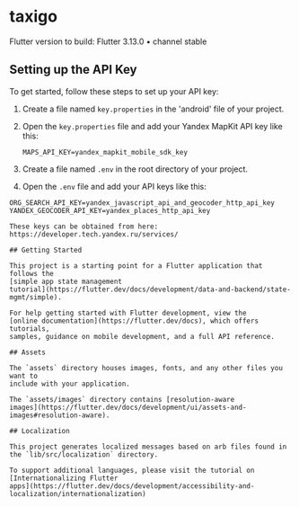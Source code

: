 # taxigo

Flutter version to build: Flutter 3.13.0 • channel stable

## Setting up the API Key

To get started, follow these steps to set up your API key:

1. Create a file named `key.properties` in the 'android' file of your project.

2. Open the `key.properties` file and add your Yandex MapKit API key like this:

   ```properties
   MAPS_API_KEY=yandex_mapkit_mobile_sdk_key

3. Create a file named `.env` in the root directory of your project.

2. Open the `.env` file and add your API keys like this:

```env
ORG_SEARCH_API_KEY=yandex_javascript_api_and_geocoder_http_api_key
YANDEX_GEOCODER_API_KEY=yandex_places_http_api_key

These keys can be obtained from here: https://developer.tech.yandex.ru/services/

## Getting Started

This project is a starting point for a Flutter application that follows the
[simple app state management
tutorial](https://flutter.dev/docs/development/data-and-backend/state-mgmt/simple).

For help getting started with Flutter development, view the
[online documentation](https://flutter.dev/docs), which offers tutorials,
samples, guidance on mobile development, and a full API reference.

## Assets

The `assets` directory houses images, fonts, and any other files you want to
include with your application.

The `assets/images` directory contains [resolution-aware
images](https://flutter.dev/docs/development/ui/assets-and-images#resolution-aware).

## Localization

This project generates localized messages based on arb files found in
the `lib/src/localization` directory.

To support additional languages, please visit the tutorial on
[Internationalizing Flutter
apps](https://flutter.dev/docs/development/accessibility-and-localization/internationalization)
